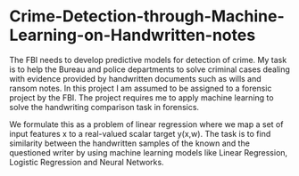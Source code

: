 # Crime-Detection-through-Machine-Learning-on-Handwritten-notes

  The FBI needs to develop predictive models for detection of crime. My task is to help the Bureau and police departments to solve criminal cases dealing with evidence provided by handwritten documents such as wills and ransom notes. In this project I am assumed to be assigned to a forensic project by the FBI. The project requires me to apply machine learning to solve the handwriting comparison task in forensics. 

  We formulate this as a problem of linear regression where we map a set of input features x to a real-valued scalar target y(x,w). The task is to find similarity between the handwritten samples of the known and the questioned writer by using machine learning models like Linear Regression, Logistic Regression and Neural Networks.


